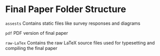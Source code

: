 # Final Paper Folder Structure

`assests`
Contains static files like survey responses and diagrams

`pdf`
PDF version of final paper

`raw-LaTex`
Contains the raw LaTeX source files used for typesetting and compiling the final paper
